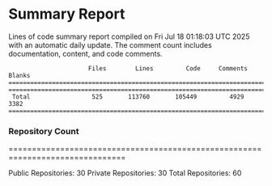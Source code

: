 # Summary Report
Lines of code summary report compiled on Fri Jul 18 01:18:03 UTC 2025 with an automatic daily update. The comment count includes documentation, content, and code comments.
```
                      Files        Lines         Code     Comments       Blanks
===============================================================================
===============================================================================
 Total                 525       113760       105449         4929         3382
===============================================================================
```

### Repository Count
===============================================================================

Public Repositories: 30
Private Repositories: 30
Total Repositories: 60

